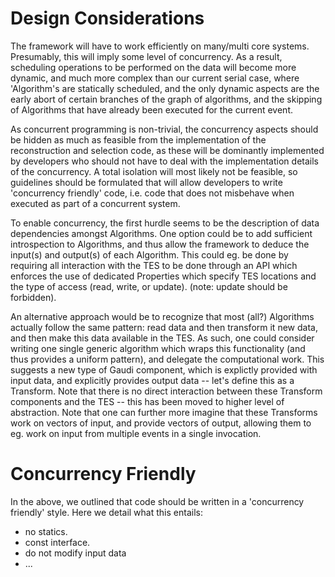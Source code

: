 # Design Considerations

The framework will have to work efficiently on many/multi core systems.
Presumably, this will imply some level of concurrency. As a result, scheduling
operations to be performed on the data will become more dynamic, and much
more complex than our current serial case, where 'Algorithm's are statically
scheduled, and the only dynamic aspects are the early abort of certain branches 
of the graph of algorithms, and the skipping of Algorithms that have already 
been executed for the current event.

As concurrent programming is non-trivial, the concurrency aspects should be hidden 
as much as feasible from the implementation of the reconstruction and selection code,
as these will be dominantly implemented by developers who should not have to deal with 
the implementation details of the concurrency. A total isolation will most likely
not be feasible, so guidelines should be formulated that will allow developers to write
'concurrency friendly' code, i.e. code that does not misbehave when executed as part 
of a concurrent system.

To enable concurrency, the first hurdle seems to be the description of data dependencies
amongst Algorithms. One option could be to add sufficient introspection to Algorithms,
and thus allow the framework to deduce the input(s) and output(s) of each Algorithm. This
could eg. be done by requiring all interaction with the TES to be done through an API which
enforces the use of dedicated Properties which specify TES locations and the type of 
access (read, write, or update). (note: update should be forbidden).

An alternative approach would be to recognize that most (all?) Algorithms actually 
follow the same pattern: read data and then transform it new data, and then make this
data available in the TES. As such, one could consider writing one single generic algorithm
which wraps this functionality (and thus provides a uniform pattern), and delegate the
computational work. This suggests a new type of Gaudi component, which is explictly provided
with input data, and explicitly provides output data -- let's define this as a Transform.
Note that there is no direct interaction between these Transform components and the TES -- this
has been moved to higher level of abstraction. Note that one can further more imagine that
these Transforms work on vectors of input, and provide vectors of output, allowing them to eg.
work on input from multiple events in a single invocation.





# Concurrency Friendly
In the above, we outlined that code should be written in a 'concurrency friendly' style.
Here we detail what this entails:

* no statics.
* const interface.
* do not modify input data
* ...
